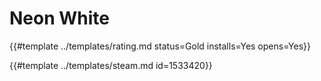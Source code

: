 # Neon White
<!-- script:Aliases [] -->

{{#template ../templates/rating.md status=Gold installs=Yes opens=Yes}}

{{#template ../templates/steam.md id=1533420}}
